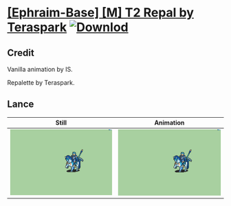 # [\[Ephraim-Base\] \[M\] T2 Repal by Teraspark](./) [![Downlod](https://img.shields.io/badge/Download--red?style=social&logo=github)](https://minhaskamal.github.io/DownGit/#/home?url=https://github.com/Klokinator/FE-Repo/tree/main/Battle%20Animations%2FLords%20-%20FE8%20Types%2F%5BEphraim-Base%5D%20%5BM%5D%20T2%20Repal%20by%20Teraspark%2F2.%20Lance)

## Credit

Vanilla animation by IS.

Repalette by Teraspark.

## Lance

| Still | Animation |
| :---: | :-------: |
| ![Lance still](./Lance_000.png) | ![Lance animation](./Lance.gif) |
